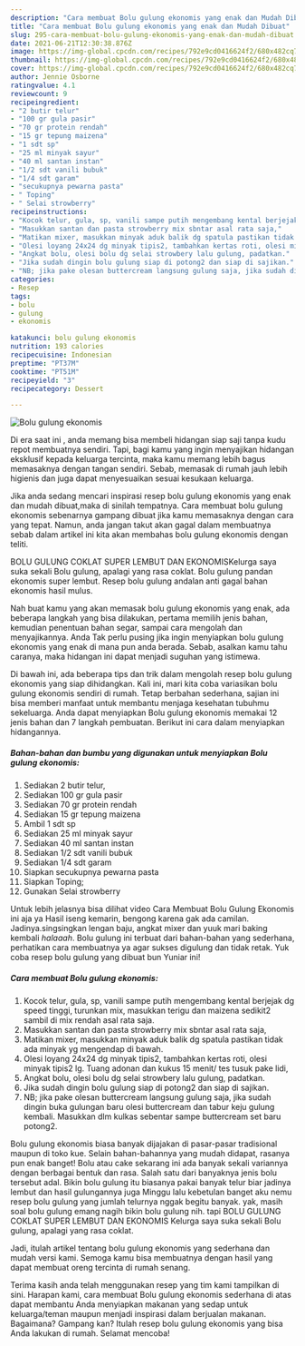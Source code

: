 ```yaml
---
description: "Cara membuat Bolu gulung ekonomis yang enak dan Mudah Dibuat"
title: "Cara membuat Bolu gulung ekonomis yang enak dan Mudah Dibuat"
slug: 295-cara-membuat-bolu-gulung-ekonomis-yang-enak-dan-mudah-dibuat
date: 2021-06-21T12:30:38.876Z
image: https://img-global.cpcdn.com/recipes/792e9cd0416624f2/680x482cq70/bolu-gulung-ekonomis-foto-resep-utama.jpg
thumbnail: https://img-global.cpcdn.com/recipes/792e9cd0416624f2/680x482cq70/bolu-gulung-ekonomis-foto-resep-utama.jpg
cover: https://img-global.cpcdn.com/recipes/792e9cd0416624f2/680x482cq70/bolu-gulung-ekonomis-foto-resep-utama.jpg
author: Jennie Osborne
ratingvalue: 4.1
reviewcount: 9
recipeingredient:
- "2 butir telur"
- "100 gr gula pasir"
- "70 gr protein rendah"
- "15 gr tepung maizena"
- "1 sdt sp"
- "25 ml minyak sayur"
- "40 ml santan instan"
- "1/2 sdt vanili bubuk"
- "1/4 sdt garam"
- "secukupnya pewarna pasta"
- " Toping"
- " Selai strowberry"
recipeinstructions:
- "Kocok telur, gula, sp, vanili sampe putih mengembang kental berjejak dg speed tinggi, turunkan mix, masukkan terigu dan maizena sedikit2 sambil di mix rendah asal rata saja."
- "Masukkan santan dan pasta strowberry mix sbntar asal rata saja,"
- "Matikan mixer, masukkan minyak aduk balik dg spatula pastikan tidak ada minyak yg mengendap di bawah."
- "Olesi loyang 24x24 dg minyak tipis2, tambahkan kertas roti, olesi minyak tipis2 lg. Tuang adonan dan kukus 15 menit/ tes tusuk pake lidi,"
- "Angkat bolu, olesi bolu dg selai strowbery lalu gulung, padatkan."
- "Jika sudah dingin bolu gulung siap di potong2 dan siap di sajikan."
- "NB; jika pake olesan buttercream langsung gulung saja, jika sudah dingin buka gulungan baru olesi buttercream dan tabur keju gulung kembali. Masukkan dlm kulkas sebentar sampe buttercream set baru potong2."
categories:
- Resep
tags:
- bolu
- gulung
- ekonomis

katakunci: bolu gulung ekonomis 
nutrition: 193 calories
recipecuisine: Indonesian
preptime: "PT37M"
cooktime: "PT51M"
recipeyield: "3"
recipecategory: Dessert

---
```



![Bolu gulung ekonomis](https://img-global.cpcdn.com/recipes/792e9cd0416624f2/680x482cq70/bolu-gulung-ekonomis-foto-resep-utama.jpg)

Di era  saat ini , anda memang bisa membeli hidangan siap saji tanpa kudu repot membuatnya sendiri. Tapi, bagi kamu yang ingin menyajikan hidangan eksklusif kepada keluarga tercinta, maka kamu memang lebih bagus memasaknya dengan tangan sendiri. Sebab, memasak di rumah jauh lebih higienis dan juga dapat menyesuaikan sesuai kesukaan keluarga.

Jika anda sedang mencari inspirasi resep bolu gulung ekonomis yang enak dan mudah dibuat,maka di sinilah tempatnya. Cara membuat bolu gulung ekonomis  sebenarnya gampang dibuat jika kamu memasaknya dengan cara yang tepat. Namun, anda jangan takut akan gagal dalam membuatnya 
sebab dalam artikel ini kita akan membahas bolu gulung ekonomis dengan teliti.  

BOLU GULUNG COKLAT SUPER LEMBUT DAN EKONOMISKelurga saya suka sekali Bolu gulung, apalagi yang rasa coklat. Bolu gulung pandan ekonomis super lembut. Resep bolu gulung andalan anti gagal bahan ekonomis hasil mulus.

Nah buat kamu yang akan memasak bolu gulung ekonomis yang enak, ada beberapa langkah yang bisa dilakukan, pertama memilih jenis bahan, kemudian penentuan bahan segar, sampai cara mengolah dan menyajikannya. Anda Tak perlu pusing jika ingin menyiapkan bolu gulung ekonomis yang enak di mana pun anda berada. Sebab, asalkan kamu  tahu caranya, maka hidangan ini dapat menjadi suguhan yang istimewa.

Di bawah ini, ada beberapa tips dan trik dalam mengolah resep bolu gulung ekonomis yang siap dihidangkan. Kali ini, mari kita coba variasikan bolu gulung ekonomis sendiri di rumah. Tetap berbahan sederhana, sajian ini bisa memberi manfaat untuk membantu menjaga kesehatan tubuhmu sekeluarga. Anda dapat menyiapkan Bolu gulung ekonomis memakai 12 jenis bahan dan 7 langkah pembuatan. Berikut ini cara dalam menyiapkan hidangannya.

<!--inarticleads1-->

##### Bahan-bahan dan bumbu yang digunakan untuk menyiapkan Bolu gulung ekonomis:

1. Sediakan 2 butir telur,
1. Sediakan 100 gr gula pasir
1. Sediakan 70 gr protein rendah
1. Sediakan 15 gr tepung maizena
1. Ambil 1 sdt sp
1. Sediakan 25 ml minyak sayur
1. Sediakan 40 ml santan instan
1. Sediakan 1/2 sdt vanili bubuk
1. Sediakan 1/4 sdt garam
1. Siapkan secukupnya pewarna pasta
1. Siapkan  Toping;
1. Gunakan  Selai strowberry


Untuk lebih jelasnya bisa dilihat video Cara Membuat Bolu Gulung Ekonomis ini aja ya  Hasil iseng kemarin, bengong karena gak ada camilan. Jadinya.singsingkan lengan baju, angkat mixer dan yuuk mari baking kembali *halaaah*. Bolu gulung ini terbuat dari bahan-bahan yang sederhana, perhatikan cara membuatnya ya agar sukses digulung dan tidak retak. Yuk coba resep bolu gulung yang dibuat bun Yuniar ini! 

<!--inarticleads2-->

##### Cara membuat Bolu gulung ekonomis:

1. Kocok telur, gula, sp, vanili sampe putih mengembang kental berjejak dg speed tinggi, turunkan mix, masukkan terigu dan maizena sedikit2 sambil di mix rendah asal rata saja.
1. Masukkan santan dan pasta strowberry mix sbntar asal rata saja,
1. Matikan mixer, masukkan minyak aduk balik dg spatula pastikan tidak ada minyak yg mengendap di bawah.
1. Olesi loyang 24x24 dg minyak tipis2, tambahkan kertas roti, olesi minyak tipis2 lg. Tuang adonan dan kukus 15 menit/ tes tusuk pake lidi,
1. Angkat bolu, olesi bolu dg selai strowbery lalu gulung, padatkan.
1. Jika sudah dingin bolu gulung siap di potong2 dan siap di sajikan.
1. NB; jika pake olesan buttercream langsung gulung saja, jika sudah dingin buka gulungan baru olesi buttercream dan tabur keju gulung kembali. Masukkan dlm kulkas sebentar sampe buttercream set baru potong2.


Bolu gulung ekonomis biasa banyak dijajakan di pasar-pasar tradisional maupun di toko kue. Selain bahan-bahannya yang mudah didapat, rasanya pun enak banget! Bolu atau cake sekarang ini ada banyak sekali variannya dengan berbagai bentuk dan rasa. Salah satu dari banyaknya jenis bolu tersebut adal. Bikin bolu gulung itu biasanya pakai banyak telur biar jadinya lembut dan hasil gulungannya juga Minggu lalu kebetulan banget aku nemu resep bolu gulung yang jumlah telurnya nggak begitu banyak. yak, masih soal bolu gulung emang nagih bikin bolu gulung nih. tapi BOLU GULUNG COKLAT SUPER LEMBUT DAN EKONOMIS Kelurga saya suka sekali Bolu gulung, apalagi yang rasa coklat. 

Jadi, itulah artikel tentang  bolu gulung ekonomis  yang sederhana dan mudah versi kami. Semoga kamu bisa membuatnya dengan hasil yang dapat membuat oreng tercinta di rumah senang. 

Terima kasih anda telah menggunakan resep yang tim kami tampilkan di sini. Harapan kami, cara membuat  Bolu gulung ekonomis sederhana di atas dapat membantu Anda menyiapkan makanan yang sedap untuk keluarga/teman maupun menjadi inspirasi dalam berjualan makanan. Bagaimana? Gampang kan? Itulah resep bolu gulung ekonomis yang bisa Anda lakukan di rumah. Selamat mencoba!

